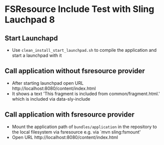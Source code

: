 FSResource Include Test with Sling Lauchpad 8
=============================================

Start Launchapd
---------------

* Use `clean_install_start_launchpad.sh` to compile the application and start a launchpad with it


Call application without fsresource provider
--------------------------------------------

* After starting launchpad open URL http://localhost:8080/content/index.html
* It shows a text 'This fragment is included from common/fragment.html.' which is included via data-sly-include

Call application with fsresource provider
--------------------------------------------

* Mount the application path of `bundles/application` in the repository to the local filesystem via fsresource e.g. via
  `mvn sling:fsmount'
* Open URL http://localhost:8080/content/index.html
